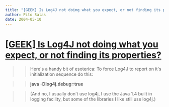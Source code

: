 ```yaml
---
title: "[GEEK] Is Log4J not doing what you expect, or not finding its properties?"
author: Pito Salas
date: 2004-05-10
---
```

# [[GEEK] Is Log4J not doing what you expect, or not finding its properties?](None)



>>

>> Here's a handy bit of esoterica: To force Log4J to report on it's
initialization sequence do this:

>>

>> **java -Dlog4j.debug=true**

>>

>> (And no, I usually don't use log4j, I use the Java 1.4 built in logging
facility, but some of the libraries I like still use log4j.)


